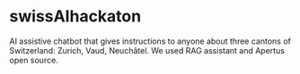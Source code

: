 # swissAIhackaton
AI assistive chatbot that gives instructions to anyone about three cantons of Switzerland: Zurich, Vaud, Neuchâtel. We used RAG assistant and Apertus open source.
